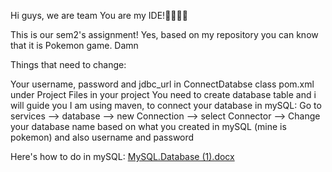 Hi guys, we are team You are my IDE!🫶🏻🌷😚

This is our sem2's assignment! Yes, based on my repository you can know that it is Pokemon game. Damn

Things that need to change:

Your username, password and jdbc_url in ConnectDatabse class pom.xml under Project Files in your project You need to create database table and i will guide you I am using maven, to connect your database in mySQL: Go to services --> database --> new Connection --> select Connector --> Change your database name based on what you created in mySQL (mine is pokemon) and also username and password

Here's how to do in mySQL: 
[MySQL.Database (1).docx](https://github.com/YeeFong21/POKEMON/files/15446759/MySQL.Database.1.docx)
